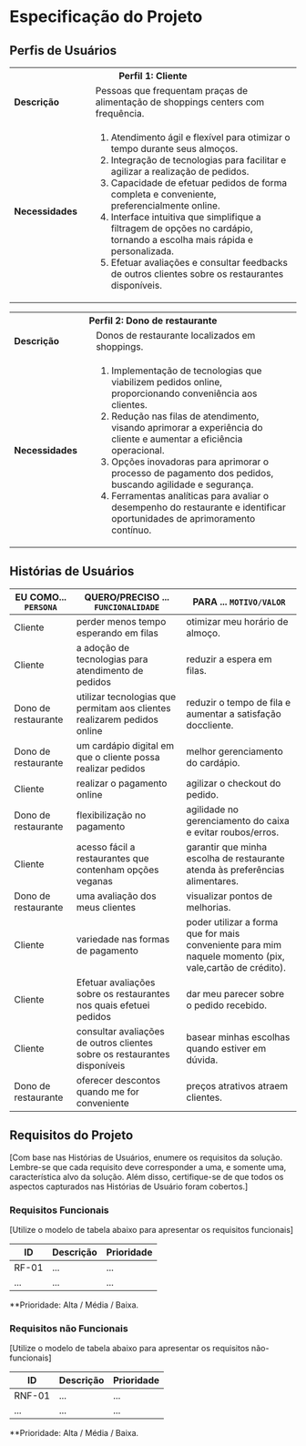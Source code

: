 # Especificação do Projeto

## Perfis de Usuários

<Table>
<tbody>
<tr>
<th colspan= "2" >Perfil 1: Cliente </th>
</th>
<tr>
<td width="150px"><b>Descrição</b></td>
<td width="600px">
Pessoas que frequentam praças de alimentação de shoppings centers com frequência.
</td>
</tr>
<tr>
<td><b>Necessidades</b></td>
<td>
 
1. Atendimento ágil e flexível para otimizar o tempo durante seus almoços. 
2. Integração de tecnologias para facilitar e agilizar a realização de pedidos.
3. Capacidade de efetuar pedidos de forma completa e conveniente, preferencialmente online. 
4. Interface intuitiva que simplifique a filtragem de opções no cardápio, tornando a escolha mais rápida e personalizada.
5. Efetuar avaliações e consultar feedbacks de outros clientes sobre os restaurantes disponíveis.

</td>
</tr>
</tbody>
</table>

<table>
<tbody>
<tr>
<th colspan="2">Perfil 2: Dono de restaurante </th>
</tr>
<tr>
<td width="150px"><b>Descrição</b></td>
<td width="600px">
Donos de restaurante localizados em shoppings.
</td>
</tr>
<tr>
<td><b>Necessidades</b></td>
<td>
 
1. Implementação de tecnologias que viabilizem pedidos online, proporcionando conveniência aos clientes.
2. Redução nas filas de atendimento, visando aprimorar a experiência do cliente e aumentar a eficiência operacional. 
3. Opções inovadoras para aprimorar o processo de pagamento dos pedidos, buscando agilidade e segurança.
4. Ferramentas analíticas para avaliar o desempenho do restaurante e identificar oportunidades de aprimoramento contínuo.

</td>
</tr>
</tbody>
</table>


## Histórias de Usuários

|EU COMO... `PERSONA`| QUERO/PRECISO ... `FUNCIONALIDADE`                                             |PARA ... `MOTIVO/VALOR`                 |
|--------------------|--------------------------------------------------------------------------------|----------------------------------------|
|Cliente | perder menos tempo esperando em filas  | otimizar meu horário de almoço. |
|Cliente | a adoção de tecnologias para atendimento de pedidos  | reduzir a espera em filas.  |
|Dono de restaurante |utilizar tecnologias que permitam aos clientes realizarem pedidos online  | reduzir o tempo de fila e aumentar a satisfação doccliente.  |
|Dono de restaurante |um cardápio digital em que o cliente possa realizar pedidos   | melhor gerenciamento do cardápio. |
|Cliente | realizar o pagamento online  | agilizar o checkout do pedido. |
|Dono de restaurante |flexibilização no pagamento |agilidade no gerenciamento do caixa e evitar roubos/erros. |
|Cliente |acesso fácil a restaurantes que contenham opções veganas | garantir que minha escolha de restaurante atenda às preferências alimentares.|
|Dono de restaurante | uma avaliação dos meus clientes | visualizar pontos de melhorias. |
|Cliente | variedade nas formas de pagamento  | poder utilizar a forma que for mais conveniente para mim naquele momento (pix, vale,cartão de crédito). |
|Cliente | Efetuar avaliações sobre os restaurantes nos quais efetuei pedidos  | dar meu parecer sobre o pedido recebido.  |
|Cliente | consultar avaliações de outros clientes sobre os restaurantes disponíveis  | basear minhas escolhas quando estiver em dúvida. |
|Dono de restaurante | oferecer descontos quando me for conveniente  | preços atrativos atraem clientes.  |

## Requisitos do Projeto

[Com base nas Histórias de Usuários, enumere os requisitos da solução. Lembre-se que cada requisito deve corresponder a uma, e somente uma, característica alvo da solução. Além disso, certifique-se de que todos os aspectos capturados nas Histórias de Usuário foram cobertos.]

### Requisitos Funcionais

[Utilize o modelo de tabela abaixo para apresentar os requisitos funcionais]

|ID    | Descrição                | Prioridade |
|-------|---------------------------------|----|
| RF-01 |  ...                    | ...   | 
|  ...  |  ...                    | ...   |

**Prioridade: Alta / Média / Baixa. 

### Requisitos não Funcionais

[Utilize o modelo de tabela abaixo para apresentar os requisitos não-funcionais]

|ID      | Descrição               |Prioridade |
|--------|-------------------------|----|
| RNF-01 |  ...                    | ...   | 
| ...    |  ...                    | ...   | 

**Prioridade: Alta / Média / Baixa. 

